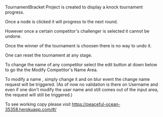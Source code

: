 TournamentBracket Project is created to display a knock tournament progress.

Once a node is clicked it will progress to the next round.

However once a certain competitor's challenger is selected it cannot be undone.

Once the winner of the tournament is choosen there is no way to undo it.

One can reset the tournament at any stage.

To change the name of any competitor select the edit button at down below to go the the Modify Competitor's Name Area.

To modify a name , simply change it and on blur event the change name request will be triggered.
(As of now no validation is there on Username and even if one don't modify the user name and still comes out of the input area, the request will still be triggered.)

To see working copy please visit
https://peaceful-ocean-35358.herokuapp.com/#/